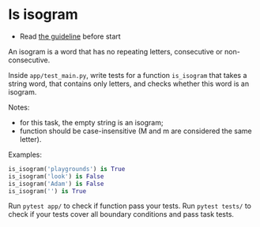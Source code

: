 # Is isogram

- Read [the guideline](https://github.com/mate-academy/py-task-guideline/blob/main/README.md) before start

An isogram is a word that has no repeating letters, consecutive or non-consecutive.

Inside `app/test_main.py`, write tests for a function `is_isogram` that takes a string word, that contains only letters, 
and checks whether this word is an isogram.

Notes:

- for this task, the empty string is an isogram;
- function should be case-insensitive (M and m are considered the same letter).

Examples:
```python
is_isogram('playgrounds') is True
is_isogram('look') is False
is_isogram('Adam') is False
is_isogram('') is True
```

Run `pytest app/` to check if function pass your tests.
Run `pytest tests/` to check if your tests cover all boundary conditions
and pass task tests.
